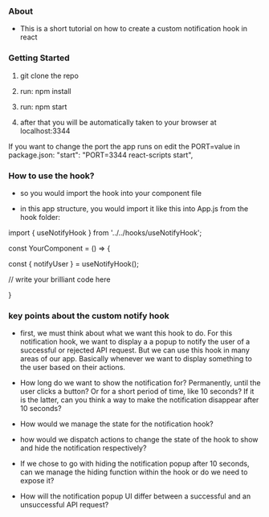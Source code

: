 ### About

- This is a short tutorial on how to create a custom notification hook in react

### Getting Started

1. git clone the repo

2. run: npm install

3. run: npm start

4. after that you will be automatically taken to your browser at localhost:3344

If you want to change the port the app runs on edit the PORT=value in package.json:
"start": "PORT=3344 react-scripts start",

### How to use the hook?

- so you would import the hook into your component file

- in this app structure, you would import it like this into App.js from the hook folder:

import { useNotifyHook } from '../../hooks/useNotifyHook';

const YourComponent = () => {

const { notifyUser } = useNotifyHook();

// write your brilliant code here

}

### key points about the custom notify hook

- first, we must think about what we want this hook to do. For this notification hook, we want to display a a popup to notify the user of a successful or rejected API request. But we can use this hook in many areas of our app. Basically whenever we want to display something to the user based on their actions.

- How long do we want to show the notification for? Permanently, until the user clicks a button? Or for a short period of time, like 10 seconds? If it is the latter, can you think a way to make the notification disappear after 10 seconds?

- How would we manage the state for the notification hook?

- how would we dispatch actions to change the state of the hook to show and hide the notification respectively?

- If we chose to go with hiding the notification popup after 10 seconds, can we manage the hiding function within the hook or do we need to expose it?

- How will the notification popup UI differ between a successful and an unsuccessful API request?

